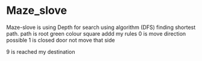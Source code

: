 # Maze_slove
Maze-slove is using Depth for search using  algorithm (DFS)
finding shortest path. 
path is root green colour square addd 
my rules 
0 is move direction possible 
1 is closed door not move that side

 9 is reached my destination 


